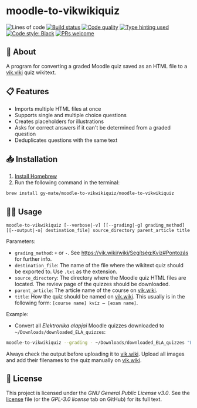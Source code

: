 # moodle-to-vikwikiquiz

![Lines of code](https://img.shields.io/badge/lines_of_code-50-blue)
[![Build status](https://scrutinizer-ci.com/g/gy-mate/homebrew-moodle-to-vikwikiquiz/badges/build.png?b=main)](https://scrutinizer-ci.com/g/gy-mate/homebrew-moodle-to-vikwikiquiz/build-status/main)
[![Code quality](https://img.shields.io/scrutinizer/quality/g/gy-mate/homebrew-moodle-to-vikwikiquiz/main)](https://scrutinizer-ci.com/g/gy-mate/homebrew-moodle-to-vikwikiquiz/)
[![Type hinting used](https://img.shields.io/badge/type_hinting-used-brightgreen)](https://docs.python.org/3/library/typing.html)
[![Code style: Black](https://img.shields.io/badge/code_style-black-black.svg)](https://github.com/psf/black)
[![PRs welcome](https://img.shields.io/badge/PRs-welcome-brightgreen)](https://docs.github.com/en/pull-requests/collaborating-with-pull-requests/proposing-changes-to-your-work-with-pull-requests/creating-a-pull-request)


## 📖 About

A program for converting a graded Moodle quiz saved as an HTML file to a [vik.viki](https://vik.wiki/wiki/Segítség:Kvíz) quiz wikitext.


## 📋 Features

* Imports multiple HTML files at once
* Supports single and multiple choice questions
* Creates placeholders for illustrations
* Asks for correct answers if it can't be determined from a graded question
* Deduplicates questions with the same text


## 📥 Installation

1. [Install Homebrew](https://brew.sh/#:~:text=Install%20Homebrew)
2. Run the following command in the terminal:

  ```bash
  brew install gy-mate/moodle-to-vikwikiquiz/moodle-to-vikwikiquiz
  ```


## 🧑‍💻 Usage

```text
moodle-to-vikwikiquiz [--verbose|-v] [[--grading|-g] grading_method] [[--output|-o] destination_file] source_directory parent_article title
```

Parameters:
* `grading_method`: `+` or `-`. See https://vik.wiki/wiki/Segítség:Kvíz#Pontozás for further info.
* `destination_file`: The name of the file where the wikitext quiz should be exported to. Use `.txt` as the extension.
* `source_directory`: The directory where the Moodle quiz HTML files are located. The review page of the quizzes should be downloaded.
* `parent_article`: The article name of the course on [vik.wiki](https://vik.wiki/).
* `title`: How the quiz should be named on [vik.wiki](https://vik.wiki/). This usually is in the following form: `[course name] kvíz – [exam name]`.

Example:
* Convert all *Elektronika alapjai* Moodle quizzes downloaded to `~/Downloads/downloaded_ELA_quizzes`:
```bash
moodle-to-vikwikiquiz --grading - ~/Downloads/downloaded_ELA_quizzes "Elektronika alapjai" "Elektronika alapjai kvíz – vizsga"
```

Always check the output before uploading it to [vik.wiki](https://vik.wiki/). 
Upload all images and add their filenames to the quiz manually on [vik.wiki](https://vik.wiki/).

## 📜 License

This project is licensed under the _GNU General Public License v3.0_.
See the [license](copying.txt) file (or the _GPL-3.0 license_ tab on GitHub) for its full text.